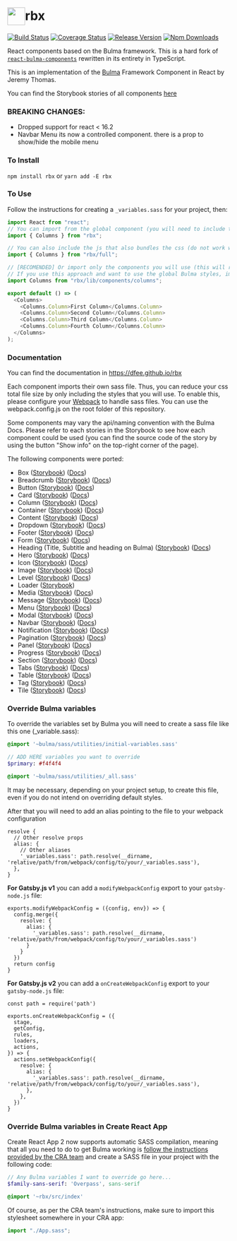 # <div style="display: flex; align-items: center"><img src="https://raw.githubusercontent.com/dfee/rbx/master/docs/images/logo.png" width="40" style="margin-top: 3px" /><span>rbx</span></div>

[![Build Status](https://travis-ci.org/dfee/rbx.svg?branch=master)](https://travis-ci.org/dfee/rbx)
[![Coverage Status](https://coveralls.io/repos/github/dfee/rbx/badge.svg?branch=master)](https://coveralls.io/github/dfee/rbx?branch=master)
[![Release Version](https://img.shields.io/github/release/dfee/rbx.svg)](https://github.com/dfee/rbx)
[![Npm Downloads](https://img.shields.io/npm/dm/rbx.svg)](https://www.npmjs.com/package/rbx)

React components based on the Bulma framework. This is a hard fork of [`react-bulma-components`](https://github.com/couds/react-bulma-components) rewritten in its entirety in TypeScript.

This is an implementation of the [Bulma](http://bulma.io/) Framework Component in React by Jeremy Thomas.

You can find the Storybook stories of all components [here](https://dfee.github.io/rbx/)

### BREAKING CHANGES:

- Dropped support for react < 16.2
- Navbar Menu its now a controlled component. there is a prop to show/hide the mobile menu

### To Install

`npm install rbx` or `yarn add -E rbx`

### To Use

Follow the instructions for creating a `_variables.sass` for your project, then:

```javascript
import React from "react";
// You can import from the global component (you will need to include the css file dist/rbx.min.css)
import { Columns } from "rbx";

// You can also include the js that also bundles the css (do not work with server-side rendering)
import { Columns } from "rbx/full";

// [RECOMENDED] Or import only the components you will use (this will reduce the total bundle size)
// If you use this approach and want to use the global Bulma styles, import rbx/src/index.sass and configure webpack to handle sass files
import Columns from "rbx/lib/components/columns";

export default () => (
  <Columns>
    <Columns.Column>First Column</Columns.Column>
    <Columns.Column>Second Column</Columns.Column>
    <Columns.Column>Third Column</Columns.Column>
    <Columns.Column>Fourth Column</Columns.Column>
  </Columns>
);
```

### Documentation

You can find the documentation in https://dfee.github.io/rbx

Each component imports their own sass file. Thus, you can reduce your css total file size by only including the styles that you will use. To enable this, please configure your [Webpack](https://webpack.github.io/) to handle sass files. You can use the webpack.config.js on the root folder of this repository.

Some components may vary the api/naming convention with the Bulma Docs. Please refer to each stories in the Storybook to see how each component could be used (you can find the source code of the story by using the button "Show info" on the top-right corner of the page).

The following components were ported:

- Box ([Storybook](https://dfee.github.io/rbx/?selectedKind=Box)) ([Docs](http://bulma.io/documentation/elements/box/))
- Breadcrumb ([Storybook](https://dfee.github.io/rbx/?selectedKind=Breadcrumb)) ([Docs](http://bulma.io/documentation/components/breadcrumb/))
- Button ([Storybook](https://dfee.github.io/rbx/?selectedKind=Button)) ([Docs](http://bulma.io/documentation/elements/button/))
- Card ([Storybook](https://dfee.github.io/rbx/?selectedKind=Card)) ([Docs](http://bulma.io/documentation/components/card/))
- Column ([Storybook](https://dfee.github.io/rbx/?selectedKind=Columns)) ([Docs](http://bulma.io/documentation/columns/basics/))
- Container ([Storybook](https://dfee.github.io/rbx/?selectedKind=Container)) ([Docs](http://bulma.io/documentation/layout/container/))
- Content ([Storybook](https://dfee.github.io/rbx/?selectedKind=Content)) ([Docs](http://bulma.io/documentation/elements/content/))
- Dropdown ([Storybook](https://dfee.github.io/rbx/?selectedKind=Dropdown)) ([Docs](http://bulma.io/documentation/components/dropdown/))
- Footer ([Storybook](https://dfee.github.io/rbx/?selectedKind=Footer)) ([Docs](http://bulma.io/documentation/layout/footer/))
- Form ([Storybook](https://dfee.github.io/rbx/?selectedKind=Form)) ([Docs](http://bulma.io/documentation/form/general/))
- Heading (Title, Subtitle and heading on Bulma) ([Storybook](https://dfee.github.io/rbx/?selectedKind=Heading)) ([Docs](http://bulma.io/documentation/elements/title/))
- Hero ([Storybook](https://dfee.github.io/rbx/?selectedKind=Hero)) ([Docs](http://bulma.io/documentation/layout/hero/))
- Icon ([Storybook](https://dfee.github.io/rbx/?selectedKind=Icon)) ([Docs](http://bulma.io/documentation/elements/icon/))
- Image ([Storybook](https://dfee.github.io/rbx/?selectedKind=Image)) ([Docs](http://bulma.io/documentation/elements/image/))
- Level ([Storybook](https://dfee.github.io/rbx/?selectedKind=Level)) ([Docs](http://bulma.io/documentation/layout/level/))
- Loader ([Storybook](https://dfee.github.io/rbx/?selectedKind=Loader))
- Media ([Storybook](https://dfee.github.io/rbx/?selectedKind=Media)) ([Docs](http://bulma.io/documentation/layout/media-object/))
- Message ([Storybook](https://dfee.github.io/rbx/?selectedKind=Message)) ([Docs](http://bulma.io/documentation/components/message/))
- Menu ([Storybook](https://dfee.github.io/rbx/?selectedKind=Menu)) ([Docs](http://bulma.io/documentation/components/menu/))
- Modal ([Storybook](https://dfee.github.io/rbx/?selectedKind=Modal)) ([Docs](http://bulma.io/documentation/components/modal/))
- Navbar ([Storybook](https://dfee.github.io/rbx/?selectedKind=Navbar)) ([Docs](https://bulma.io/documentation/components/navbar/))
- Notification ([Storybook](https://dfee.github.io/rbx/?selectedKind=Notification)) ([Docs](http://bulma.io/documentation/elements/notification/))
- Pagination ([Storybook](https://dfee.github.io/rbx/?selectedKind=Pagination)) ([Docs](https://bulma.io/documentation/components/pagination/))
- Panel ([Storybook](https://dfee.github.io/rbx/?selectedKind=Panel)) ([Docs](https://bulma.io/documentation/components/panel/))
- Progress ([Storybook](https://dfee.github.io/rbx/?selectedKind=Progress)) ([Docs](http://bulma.io/documentation/elements/progress/))
- Section ([Storybook](https://dfee.github.io/rbx/?selectedKind=Section)) ([Docs](http://bulma.io/documentation/layout/section/))
- Tabs ([Storybook](https://dfee.github.io/rbx/?selectedKind=Tabs)) ([Docs](https://bulma.io/documentation/components/tabs/))
- Table ([Storybook](https://dfee.github.io/rbx/?selectedKind=Table)) ([Docs](http://bulma.io/documentation/elements/table/))
- Tag ([Storybook](https://dfee.github.io/rbx/?selectedKind=Tag)) ([Docs](http://bulma.io/documentation/elements/tag/))
- Tile ([Storybook](https://dfee.github.io/rbx/?selectedKind=Tile)) ([Docs](http://bulma.io/documentation/layout/tiles/))

### Override Bulma variables

To override the variables set by Bulma you will need to create a sass file like this one (\_variable.sass):

```sass
@import '~bulma/sass/utilities/initial-variables.sass'

// ADD HERE variables you want to override
$primary: #f4f4f4

@import '~bulma/sass/utilities/_all.sass'
```

It may be necessary, depending on your project setup, to create this file, even if you do not intend on overriding default styles.

After that you will need to add an alias pointing to the file to your webpack configuration

```
resolve {
  // Other resolve props
  alias: {
    // Other aliases
    '_variables.sass': path.resolve(__dirname, 'relative/path/from/webpack/config/to/your/_variables.sass'),
  },
}

```

**For Gatsby.js v1** you can add a `modifyWebpackConfig` export to your `gatsby-node.js` file:

```
exports.modifyWebpackConfig = ({config, env}) => {
  config.merge({
    resolve: {
      alias: {
        '_variables.sass': path.resolve(__dirname, 'relative/path/from/webpack/config/to/your/_variables.sass')
      }
    }
  })
  return config
}
```

**For Gatsby.js v2** you can add a `onCreateWebpackConfig` export to your `gatsby-node.js` file:

```
const path = require('path')

exports.onCreateWebpackConfig = ({
  stage,
  getConfig,
  rules,
  loaders,
  actions,
}) => {
  actions.setWebpackConfig({
    resolve: {
      alias: {
        '_variables.sass': path.resolve(__dirname, 'relative/path/from/webpack/config/to/your/_variables.sass'),
      },
    },
  })
}
```

### Override Bulma variables in Create React App

Create React App 2 now supports automatic SASS compilation, meaning that all you need to do to get Bulma working is [follow the instructions provided by the CRA team](https://github.com/facebook/create-react-app/blob/master/packages/react-scripts/template/README.md#adding-a-sass-stylesheet) and create a SASS file in your project with the following code:

```sass
// Any Bulma variables I want to override go here...
$family-sans-serif: 'Overpass', sans-serif

@import '~rbx/src/index'
```

Of course, as per the CRA team's instructions, make sure to import this stylesheet somewhere in your CRA app:

```js
import "./App.sass";
```
